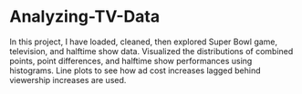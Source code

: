 # Analyzing-TV-Data
In this project, I have loaded, cleaned, then explored Super Bowl game, television, and halftime show data. Visualized the distributions of combined points, point differences, and halftime show performances using histograms. Line plots to see how ad cost increases lagged behind viewership increases are used. 
